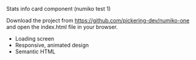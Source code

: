 Stats info card component (numiko test 1)

<!-- Built With -->

[html]: https://developer.mozilla.org/en-US/docs/Web/HTML
[sass]: https://sass-lang.com/
[javascript]: https://developer.mozilla.org/en-US/docs/Web/JavaScript

<!-- Getting Started -->

Download the project from https://github.com/pickering-dev/numiko-one and open the index.html file in your browser.

<!-- Features -->

- Loading screen
- Responsive, animated design
- Semantic HTML

